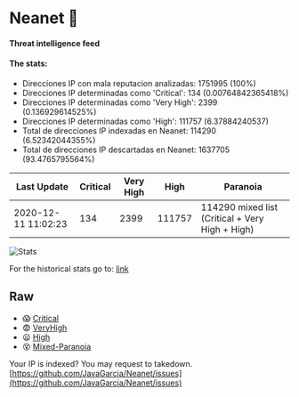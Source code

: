 # Neanet :hocho:
#### Threat intelligence feed
#### The stats:

- Direcciones IP con mala reputacion analizadas: 1751995 (100%)
- Direcciones IP determinadas como 'Critical':  134 (0.00764842365418%)
- Direcciones IP determinadas como 'Very High':  2399 (0.136929614525%)
- Direcciones IP determinadas como 'High':  111757 (6.37884240537)
- Total de direcciones IP indexadas en Neanet:  114290 (6.52342044355%)
- Total de direcciones IP descartadas en Neanet:  1637705 (93.4765795564%)

| Last Update | Critical | Very High | High | Paranoia |
| --- | --- | --- | --- | --- |
| 2020-12-11 11:02:23 | 134 | 2399 | 111757 | 114290 mixed list (Critical + Very High + High)|

![Stats](https://docs.google.com/spreadsheets/d/e/2PACX-1vSnaNMIXVabIpDJjufMlzH7poXnshF3mgd8Is1g9ytUEzVsP5my4Trn8f-xkoLLQ38xpL3HtmUexLo6/pubchart?oid=501124687&format=image)

For the historical stats go to: [link](/stats.csv)
## Raw
- :scream: [Critical](https://raw.githubusercontent.com/JavaGarcia/Neanet/master/blacklists/neanet_critical.txt)
- :fearful: [VeryHigh](https://raw.githubusercontent.com/JavaGarcia/Neanet/master/blacklists/neanet_veryHigh.txtt)
- :frowning: [High](https://raw.githubusercontent.com/JavaGarcia/Neanet/master/blacklists/neanet_high.txt)
- :dizzy_face: [Mixed-Paranoia](https://raw.githubusercontent.com/JavaGarcia/Neanet/master/blacklists/neanet_all.txt)


Your IP is indexed? You may request to takedown. [https://github.com/JavaGarcia/Neanet/issues](https://github.com/JavaGarcia/Neanet/issues)



















































































































































































































































































































































































































































































































































































































































































































































































































































































































































































































































































































































































































































































































































































































































































































































































































































































































































































































































































































































































































































































































































































































































































































































































































































































































































































































































































































































































































